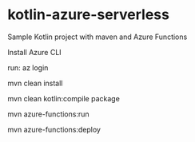 # kotlin-azure-serverless
Sample Kotlin project with maven and Azure Functions

Install Azure CLI

run: az login

mvn clean install

mvn clean kotlin:compile package

mvn azure-functions:run

mvn azure-functions:deploy
